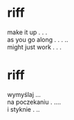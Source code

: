 # riff

make it up . . .  
as you go along . . . ..  
might just work . . .  

# riff

wymyślaj ...  
na poczekaniu . ....  
i styknie . ..  